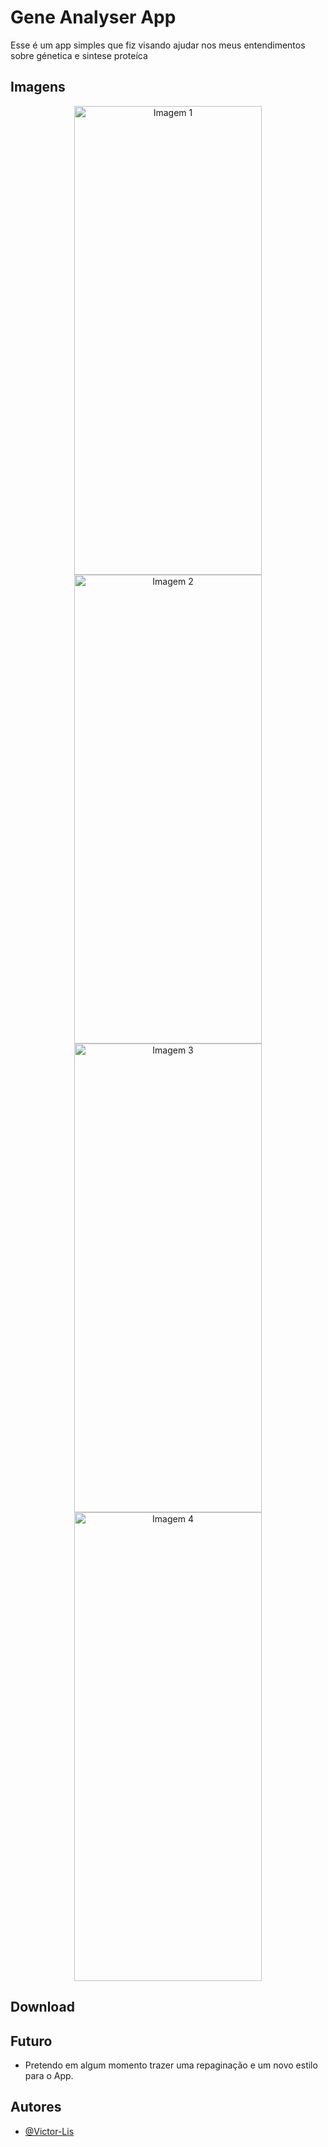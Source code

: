 # Gene Analyser App
Esse é um app simples que fiz visando ajudar nos meus entendimentos sobre génetica e sintese proteíca

## Imagens
<div align="center">
  <img width="300" height="750" src="https://github.com/user-attachments/assets/daea5a15-5b3a-4b88-b60e-1dd4b5f6bd9a" alt="Imagem 1">
  <img width="300" height="750" src="https://github.com/user-attachments/assets/ad812b26-a99e-4b43-9bc3-ebff442d7288" alt="Imagem 2">
  <img width="300" height="750" src="https://github.com/user-attachments/assets/9836eb32-fbf4-488f-8e33-37747b70bf3e" alt="Imagem 3">
  <img width="300" height="750" src="https://github.com/user-attachments/assets/e81d247b-4af1-41be-8c5b-d592c3ebccbe" alt="Imagem 4">
</div>

## Download


## Futuro 
- Pretendo em algum momento trazer uma repaginação e um novo estilo para o App.

## Autores
- [@Victor-Lis](https://www.linkedin.com/in/victor-lis-bronzo/)
